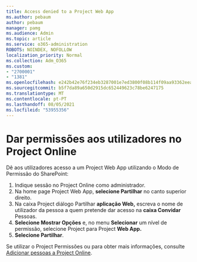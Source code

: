 ```yaml
---
title: Access denied to a Project Web App
ms.author: pebaum
author: pebaum
manager: pamg
ms.audience: Admin
ms.topic: article
ms.service: o365-administration
ROBOTS: NOINDEX, NOFOLLOW
localization_priority: Normal
ms.collection: Adm_O365
ms.custom:
- "2700001"
- "1381"
ms.openlocfilehash: e242b42e76f234eb3287001e7ed3800f08b114f09aa93362eea215109ea7bac5
ms.sourcegitcommit: b5f7da89a650d2915dc652449623c78be6247175
ms.translationtype: MT
ms.contentlocale: pt-PT
ms.lasthandoff: 08/05/2021
ms.locfileid: "53955356"
---
```

# <a name="give-users-permissions-in-project-online"></a>Dar permissões aos utilizadores no Project Online

Dê aos utilizadores acesso a um Project Web App utilizando o Modo de Permissão do SharePoint:

1. Indique sessão no Project Online como administrador.
2. Na home page Project Web App, **selecione Partilhar** no canto superior direito.
3. Na caixa Project diálogo Partilhar **aplicação Web,** escreva o nome de utilizador da pessoa a quem pretende dar acesso na **caixa Convidar** Pessoas.
4. **Selecione Mostrar Opções** e, no menu **Selecionar** um nível de permissão, selecione Project para Project **Web App.**
5. **Selecione Partilhar**.

Se utilizar o Project Permissões ou para obter mais informações, consulte [Adicionar pessoas a Project Online](https://docs.microsoft.com/projectonline/step-2-add-people-to-project-online).
